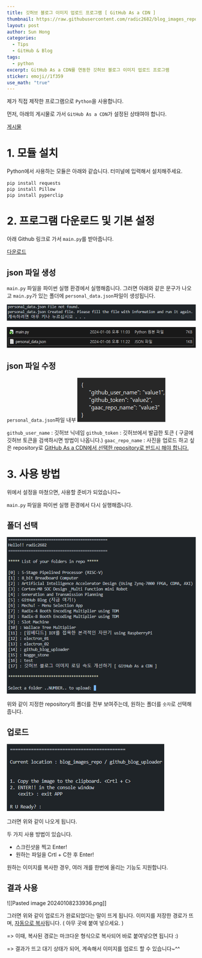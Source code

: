 ```yaml
---
title: 깃허브 블로그 이미지 업로드 프로그램 [ GitHub As a CDN ]
thumbnail: https://raw.githubusercontent.com/radic2682/blog_images_repo/main/uploads/github_blog_uploader/DFcpeC2zldPwOysMIG7t.png
layout: post
author: Sun Hong
categories:
  - Tips
  - GitHub & Blog
tags:
  - python
excerpt: GitHub As a CDN를 연동한 깃허브 블로그 이미지 업로드 프로그램
sticker: emoji//1f359
use_math: "true"
---
```

제가 직접 제작한 프로그램으로 `Python`을 사용합니다.

먼저, 아래의 게시물로 가서 `GitHub As a CDN`가 설정된 상태여야 합니다.

[게시물](https://radic2682.github.io/tips/github%20&%20blog/2024/01/01/github_blog_cdn.html)

# 1. 모듈 설치
Python에서 사용하는 모듈은 아래와 같습니다. 터미널에 입력해서 설치해주세요.

```
pip install requests
pip install Pillow
pip install pyperclip
```

# 2. 프로그램 다운로드 및 기본 설정
아래 Github 링크로 가서 `main.py`를 받아줍니다.

[다운로드](https://github.com/radic2682/github_img_uploader_python.git)

## json 파일 생성
`main.py` 파일을 파이썬 실행 환경에서 실행해줍니다.
그러면 아래와 같은 문구가 나오고 `main.py`가 있는 폴더에 `personal_data.json`파일이 생성됩니다.

![이미지](https://raw.githubusercontent.com/radic2682/blog_images_repo/main/uploads/github_blog_uploader/MNZX0gaJuDOrrCtkw1Ds.png)

![이미지](https://raw.githubusercontent.com/radic2682/blog_images_repo/main/uploads/github_blog_uploader/ePa2gaz9FberFxP7ouQ9.png)

## json 파일 수정
`personal_data.json`파일 내부
![이미지](https://raw.githubusercontent.com/radic2682/blog_images_repo/main/uploads/github_blog_uploader/MZFpbHOIGL70xyR8L42l.png)

`github_user_name` : 깃허브 닉네임
`github_token` : 깃허브에서 발급한 토큰 ( 구글에 깃허브 토큰을 검색하시면 방법이 나옵니다.)
`gaac_repo_name` : 사진을 업로드 하고 싶은 repository로 <u>GitHub As a CDN에서 선택한 repository로 반드시 해야 합니다.</u>

# 3. 사용 방법
위에서 설정을 마쳤으면, 사용할 준비가 되었습니다~

`main.py` 파일을 파이썬 실행 환경에서 다시 실행해줍니다.

## 폴더 선택

![이미지](https://raw.githubusercontent.com/radic2682/blog_images_repo/main/uploads/github_blog_uploader/DFcpeC2zldPwOysMIG7t.png)

위와 같이 지정한 repository의 폴더를 전부 보여주는데, 원하는 폴더를 `숫자`로 선택해줍니다.

## 업로드

![이미지](https://raw.githubusercontent.com/radic2682/blog_images_repo/main/uploads/github_blog_uploader/CKpKUrAkVXNjnY2R0x6T.png)

그러면 위와 같이 나오게 됩니다.

두 가지 사용 방법이 있습니다.

- 스크린샷을 찍고 Enter!
- 원하는 파일을 Crtl + C한 후 Enter!

원하는 이미지를 복사한 경우, 여러 개를 한번에 올리는 기능도 지원합니다.

## 결과 사용

![[Pasted image 20240108233936.png]]

그러면 위와 같이 업로드가 완료되었다는 말이 뜨게 됩니다.
이미지를 저장한 경로가 뜨며, <u>자동으로 복사</u>됩니다. ( 아무 곳에 붙여 넣으세요. )

=> 이때, 복사된 경로는 마크다운 형식으로 복사되어 바로 붙여넣으면 됩니다 :)

=> 결과가 뜨고 대기 상태가 되어, 계속해서 이미지를 업로드 할 수 있습니다~^^






